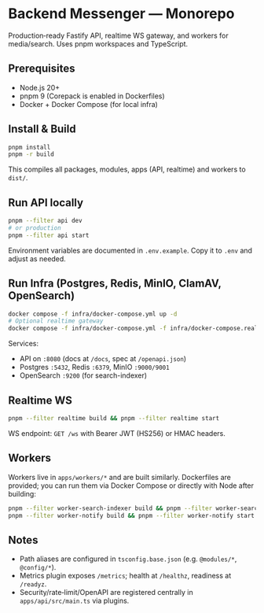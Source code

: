 # Backend Messenger — Monorepo

Production‑ready Fastify API, realtime WS gateway, and workers for media/search. Uses pnpm workspaces and TypeScript.

## Prerequisites

- Node.js 20+
- pnpm 9 (Corepack is enabled in Dockerfiles)
- Docker + Docker Compose (for local infra)

## Install & Build

```bash
pnpm install
pnpm -r build
```

This compiles all packages, modules, apps (API, realtime) and workers to `dist/`.

## Run API locally

```bash
pnpm --filter api dev
# or production
pnpm --filter api start
```

Environment variables are documented in `.env.example`. Copy it to `.env` and adjust as needed.

## Run Infra (Postgres, Redis, MinIO, ClamAV, OpenSearch)

```bash
docker compose -f infra/docker-compose.yml up -d
# Optional realtime gateway
docker compose -f infra/docker-compose.yml -f infra/docker-compose.realtime.yml up -d
```

Services:
- API on `:8080` (docs at `/docs`, spec at `/openapi.json`)
- Postgres `:5432`, Redis `:6379`, MinIO `:9000/9001`
- OpenSearch `:9200` (for search-indexer)

## Realtime WS

```bash
pnpm --filter realtime build && pnpm --filter realtime start
```

WS endpoint: `GET /ws` with Bearer JWT (HS256) or HMAC headers.

## Workers

Workers live in `apps/workers/*` and are built similarly. Dockerfiles are provided; you can run them via Docker Compose or directly with Node after building:

```bash
pnpm --filter worker-search-indexer build && pnpm --filter worker-search-indexer start
pnpm --filter worker-notify build && pnpm --filter worker-notify start
```

## Notes

- Path aliases are configured in `tsconfig.base.json` (e.g. `@modules/*`, `@config/*`).
- Metrics plugin exposes `/metrics`; health at `/healthz`, readiness at `/readyz`.
- Security/rate‑limit/OpenAPI are registered centrally in `apps/api/src/main.ts` via plugins.
